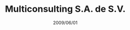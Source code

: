 ---
title: Multiconsulting S.A. de S.V.
lang: es
lang_ref: multiconsulting
permalink: /es/jobs/multiconsulting/

company: Multiconsulting S.A. de S.V.
company_logo: logo-multiconsulting.png
company_link: http://www.multiconsulting.com
position: Desarrollador / Consultor
date: 2009/06/01
to_date: 2010/01/20
location: La Habana, Cuba

excerpt: |
    Garantizar el soporte técnico y personalización de las distintas implantaciones del ERP Sage MAS 500 a los clientes de la compañía. Específicamente:
    * Consultoría técnica a los administradores del sistema y funcional a otros usuarios de este.
    * Mantenimiento a implantaciones del sistema en los clientes, así como a las personalizaciones realizadas sobre estas.
    * Diseño e implementación de nuevas personalizaciones, fundamentalmente desarrolladas en Visual Basic 6.0 para Microsoft SQL Server; utilizando las herramientas y el SDK provisto por Sage MAS 500.
---